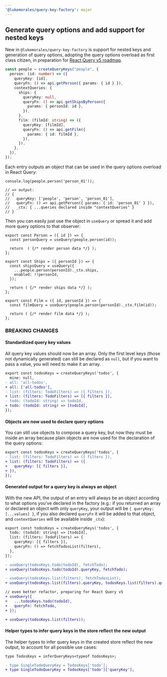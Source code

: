 ```yaml
---
'@lukemorales/query-key-factory': major
---
```


## Generate query options and add support for nested keys

New in `@lukemorales/query-key-factory` is support for nested keys and generation of query options, adopting the query options overload as first class citizen, in preparation for [React Query v5 roadmap](https://github.com/TanStack/query/discussions/4252).

```ts
const people = createQueryKeys("people", {
  person: (id: number) => ({
    queryKey: [id],
    queryFn: () => api.getPerson({ params: { id } }),
    contextQueries: {
      ships: {
        queryKey: null,
        queryFn: () => api.getShipsByPerson({
          params: { personId: id },
        }),
      },
      film: (filmId: string) => ({
        queryKey: [filmId],
        queryFn: () => api.getFilm({
          params: { id: filmId },
        }),
      }),
    },
  }),
});
```

Each entry outputs an object that can be used in the query options overload in React Query:
```tsx
console.log(people.person('person_01'));

// => output:
// {
//   queryKey: ['people', 'person', 'person_01'],
//   queryFn: () => api.getPerson({ params: { id: 'person_01' } }),
//   _ctx: { ...queries declared inside "contextQueries" }
// }
```

Then you can easily just use the object in `useQuery` or spread it and add more query options to that observer:
```tsx
export const Person = ({ id }) => {
  const personQuery = useQuery(people.person(id));

  return  ( {/* render person data */} );
};

export const Ships = ({ personId }) => {
  const shipsQuery = useQuery({
    ...people.person(personId)._ctx.ships,
    enabled: !!personId,
  });

  return ( {/* render ships data */} );
};

export const Film = ({ id, personId }) => {
  const filmQuery = useQuery(people.person(personId)._ctx.film(id));

  return ( {/* render film data */} );
};
```

### BREAKING CHANGES

#### Standardized query key values
All query key values should now be an array. Only the first level keys (those not dynamically generated) can still be declared as `null`, but if you want to pass a value, you will need to make it an array.

```diff
export const todosKeys = createQueryKeys('todos', {
  mine: null,
- all: 'all-todos',
+ all: ['all-todos'],
- list: (filters: TodoFilters) => ({ filters }),
+ list: (filters: TodoFilters) => [{ filters }],
- todo: (todoId: string) => todoId,
+ todo: (todoId: string) => [todoId],
});
```

#### Objects are now used to declare query options
You can still use objects to compose a query key, but now they must be inside an array because plain objects are now used for the declaration of the query options:

```diff
export const todosKeys = createQueryKeys('todos', {
- list: (filters: TodoFilters) => ({ filters }),
+ list: (filters: TodoFilters) => ({
+   queryKey: [{ filters }],
+ }),
});
```

#### Generated output for a query key is always an object
With the new API, the output of an entry will always be an object according to what options you've declared in the factory (e.g.: if you returned an array or declared an object with only `queryKey`, your output will be `{ queryKey: [...values] }`, if you also declared `queryFn` it will be added to that object, and `contextQueries` will be available inside `_ctx`):

```diff
export const todosKeys = createQueryKeys('todos', {
  todo: (todoId: string) => [todoId],
  list: (filters: TodoFilters) => {
    queryKey: [{ filters }],
    queryFn: () => fetchTodosList(filters),
  },
});

- useQuery(todosKeys.todo(todoId), fetchTodo);
+ useQuery(todosKeys.todo(todoId).queryKey, fetchTodo);

- useQuery(todosKeys.list(filters), fetchTodosList);
+ useQuery(todosKeys.list(filters).queryKey, todosKeys.list(filters).queryFn);

// even better refactor, preparing for React Query v5
+ useQuery({
+   ...todosKeys.todo(todoId),
+   queryFn: fetchTodo,
+ });

+ useQuery(todosKeys.list(filters));
```

#### Helper types to infer query keys in the store reflect the new output
The helper types to infer query keys in the created store reflect the new output, to account for all possible use cases:

```diff
type TodosKeys = inferQueryKeys<typeof todosKeys>;

- type SingleTodoQueryKey = TodosKeys['todo'];
+ type SingleTodoQueryKey = TodosKeys['todo']['queryKey'];
```
